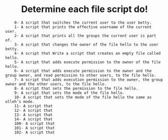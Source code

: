 <h1 align="center">Determine each file script do!</h1>

        0- A script that switches the current user to the user betty.
        1- A script that prints the effective username of the current user. 
        2- A script that prints all the groups the current user is part of.
        3- A script that changes the owner of the file hello to the user betty.
        4- A script that Write a script that creates an empty file called hello.
        5- A script that adds execute permission to the owner of the file hello.
        6- A script that adds execute permission to the owner and the group owner, and read permission to other users, to the file hello.
        7- A script that adds execution permission to the owner, the group owner and the other users, to the file hello.
        8- A script that sets the permission to the file hello.
        9- A script that sets the mode of the file hello.
        10- A script that sets the mode of the file hello the same as olleh’s mode.
        11- A script that 
        12- A script that 
        13- A script that 
        14- A script that 
        100- A script that 
        101- A script that 
        102- A script that 
